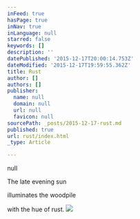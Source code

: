 ```yaml
---
inFeed: true
hasPage: true
inNav: true
inLanguage: null
starred: false
keywords: []
description: ''
datePublished: '2015-12-17T20:00:14.753Z'
dateModified: '2015-12-17T19:59:55.362Z'
title: Rust
author: []
authors: []
publisher:
  name: null
  domain: null
  url: null
  favicon: null
sourcePath: _posts/2015-12-17-rust.md
published: true
url: rust/index.html
_type: Article

---
```

null

The late evening sun

illuminates the woodpile

with the hue of rust.
![](https://the-grid-user-content.s3-us-west-2.amazonaws.com/4826775a-8b9f-4730-8331-f964f0fe6d4c.jpg)